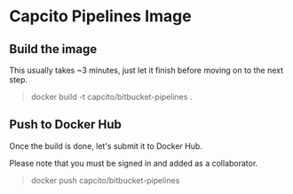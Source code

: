 # Capcito Pipelines Image

## Build the image
This usually takes ~3 minutes, just let it finish before moving on to the next step. 
> docker build -t capcito/bitbucket-pipelines .

## Push to Docker Hub
Once the build is done, let's submit it to Docker Hub.

Please note that you must be signed in and added as a collaborator.
> docker push capcito/bitbucket-pipelines